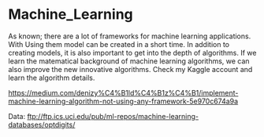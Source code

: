 # Machine_Learning

As known; there are a lot of frameworks for machine learning applications. With Using them model can be created in a short time. In addition to creating models, it is also important to get into the depth of algorithms. If we learn the matematical background of machine learning algorithms, we can also improve the new innovative algorithms.
Check my Kaggle account and learn the algorithm details.


https://medium.com/denizy%C4%B1ld%C4%B1z%C4%B1/implement-machine-learning-algorithm-not-using-any-framework-5e970c674a9a


Data: 
ftp://ftp.ics.uci.edu/pub/ml-repos/machine-learning-databases/optdigits/

